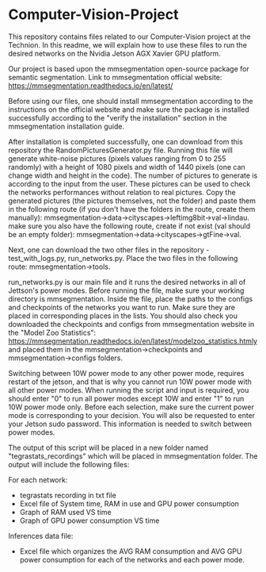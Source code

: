 # Computer-Vision-Project
This repository contains files related to our Computer-Vision project at the Technion.
In this readme, we will explain how to use these files to run the desired networks on the Nvidia Jetson AGX Xavier GPU platform.

Our project is based upon the mmsegmentation open-source package for semantic segmentation. Link to mmsegmentation official website: https://mmsegmentation.readthedocs.io/en/latest/

Before using our files, one should install mmsegmentation according to the instructions on the official website and make sure the package is installed successfully according to the "verify the installation" section in the mmsegmentation installation guide.

After installation is completed successfully, one can download from this repository the RandomPicturesGenerator.py file. Running this file will generate white-noise pictures (pixels values ranging from 0 to 255 randomly) with a height of 1080 pixels and width of 1440 pixels (one can change width and height in the code). The number of pictures to generate is according to the input from the user.
These pictures can be used to check the networks performances without relation to real pictures.
Copy the generated pictures (the pictures themselves, not the folder) and paste them in the following route (if you don't have the folders in the route, create them manually):
mmsegmentation->data->cityscapes->leftimg8bit->val->lindau.
make sure you also have the following route, create if not exist (val should be an empty folder):
mmsegmentation->data->cityscapes->gtFine->val.

Next, one can download the two other files in the repository - test_with_logs.py, run_networks.py.
Place the two files in the following route: mmsegmentation->tools.

run_networks.py is our main file and it runs the desired networks in all of Jettson's power modes.
Before running the file, make sure your working directory is mmsegmentation.
Inside the file, place the paths to the configs and checkpoints of the networks you want to run. Make sure they are placed in corresponding places in the lists. You should also check you downloaded the checkpoints and configs from mmsegmentation website in the "Model Zoo Statistics": https://mmsegmentation.readthedocs.io/en/latest/modelzoo_statistics.htmly and placed them in the mmsegmentation->checkpoints and mmsegmentation->configs folders.

Switching between 10W power mode to any other power mode, requires restart of the jetson, and that is why you cannot run 10W power mode with all other power modes.
When running the script and input is required, you should enter "0" to run all power modes except 10W and enter "1" to run 10W power mode only. Before each selection, make sure the current power mode is corresponding to your decision.
You will also be requested to enter your Jetson sudo password. This information is needed to switch between power modes.

The output of this script will be placed in a new folder named "tegrastats_recordings" which will be placed in mmsegmentation folder. The output will include the following files:

For each network:<br>
- tegrastats recording in txt file<br>
- Excel file of System time, RAM in use and GPU power consumption<br>
- Graph of RAM used VS time<br>
- Graph of GPU power consumption VS time<br>

Inferences data file:<br> 
- Excel file which organizes the AVG RAM consumption and AVG GPU power consumption for each of the networks and each power mode.
